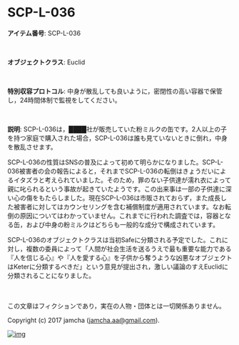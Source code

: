 # SCP-L-036

**アイテム番号**: SCP-L-036  

<br>  

**オブジェクトクラス**: Euclid  

<br>  

**特別収容プロトコル**: 中身が散乱しても良いように，密閉性の高い容器で保管し，24時間体制で監視をしてください。  

<br>  

**説明**: SCP-L-036は，████社が販売していた粉ミルクの缶です。2人以上の子を持つ家庭で購入された場合，SCP-L-036は誰も見ていないときに倒れ，中身を散乱させます。  

SCP-L-036の性質はSNSの普及によって初めて明らかになりました。SCP-L-036被害者の会の報告によると，それまでSCP-L-036の転倒はきょうだいによるイタズラと考えられていました。そのため，罪のない子供達が濡れ衣によって親に叱られるという事故が起きていたようです。この出来事は一部の子供達に深い心の傷をもたらしました。現在SCP-L-036は市販されておらず，また成長した被害者に対してはカウンセリングを含む補償制度が適用されています。なお転倒の原因についてはわかっていません。これまでに行われた調査では，容器となる缶，および中身の粉ミルクはどちらも一般的な成分で構成されています。  

SCP-L-036のオブジェクトクラスは当初Safeに分類される予定でした。これに対し，複数の委員によって「人間が社会生活を送るうえで最も重要な能力である『人を信じる心』や『人を愛する心』を子供から奪うような凶悪なオブジェクトはKeterに分類するべきだ」という意見が提出され，激しい議論のすえEuclidに分類されることになりました。  

<br>  
<br>  
この文章はフィクションであり，実在の人物・団体とは一切関係ありません。  

Copyright (c) 2017 jamcha (jamcha.aa@gmail.com).  

[![img](http://i.creativecommons.org/l/by-sa/4.0/88x31.png)](http://creativecommons.org/licenses/by-sa/4.0/deed)